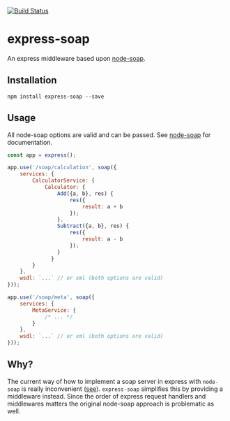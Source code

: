 [![Build Status](https://travis-ci.org/RobinBuschmann/express-soap.png?branch=master)](https://travis-ci.org/RobinBuschmann/express-soap)

# express-soap
An express middleware based upon [node-soap](https://github.com/vpulim/node-soap).

## Installation
```
npm install express-soap --save
```

## Usage
All node-soap options are valid and can be passed. See [node-soap](https://github.com/vpulim/node-soap#options-1) for documentation.
```javascript
const app = express();

app.use('/soap/calculation', soap({
    services: {
        CalculatorService: {
            Calculator: {
                Add({a, b}, res) {
                    res({
                        result: a + b
                    });
                },
                Subtract({a, b}, res) {
                    res({
                        result: a - b
                    });
                }
              }
        }
    }, 
    wsdl: `...` // or xml (both options are valid)
}));

app.use('/soap/meta', soap({
    services: {
        MetaService: {
            /* ... */
        }
    }, 
    wsdl: `...` // or xml (both options are valid)
}));
```

## Why?
The current way of how to implement a soap server in express with `node-soap` is really inconvenient
([see](https://github.com/vpulim/node-soap#soaplistenserver-path-services-wsdl---create-a-new-soap-server-that-listens-on-path-and-provides-services)).
`express-soap` simplifies this by providing a middleware instead. Since the order of express 
request handlers and middlewares matters the original node-soap approach is problematic as well.
